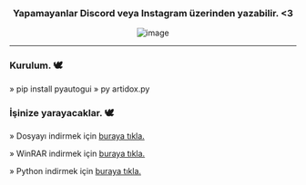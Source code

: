 <br/>
<div align="center">

### Yapamayanlar Discord veya Instagram üzerinden yazabilir. <3
![image](https://cdn.discordapp.com/attachments/1072770106146422798/1074373197572608120/image.png)

</div>

--------------------------------------

### Kurulum. 🕊️
» pip install pyautogui
» py artidox.py

### İşinize yarayacaklar. 🕊️
» Dosyayı indirmek için <a href="[https://github.com/Artidox/spotify-takipci-botu/archive/refs/heads/main.zip](https://github.com/Artidox/message-spammer-bot/archive/refs/heads/main.zip)">buraya tıkla.</a>

» WinRAR indirmek için <a href="https://www.win-rar.com/start.html?&L=5">buraya tıkla.</a>

» Python indirmek için <a href="https://www.python.org/downloads/">buraya tıkla.</a>
